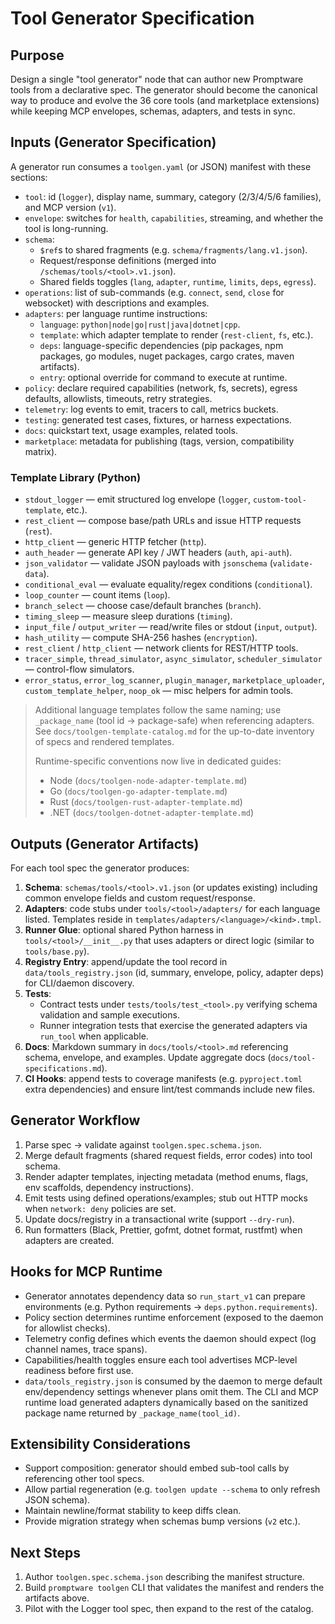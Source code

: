 # Tool Generator Specification

## Purpose
Design a single "tool generator" node that can author new Promptware tools from a declarative spec. The generator should become the canonical way to produce and evolve the 36 core tools (and marketplace extensions) while keeping MCP envelopes, schemas, adapters, and tests in sync.

## Inputs (Generator Specification)
A generator run consumes a `toolgen.yaml` (or JSON) manifest with these sections:

- `tool`: id (`logger`), display name, summary, category (2/3/4/5/6 families), and MCP version (`v1`).
- `envelope`: switches for `health`, `capabilities`, streaming, and whether the tool is long-running.
- `schema`:
  - `$ref`s to shared fragments (e.g. `schema/fragments/lang.v1.json`).
  - Request/response definitions (merged into `/schemas/tools/<tool>.v1.json`).
  - Shared fields toggles (`lang`, `adapter`, `runtime`, `limits`, `deps`, `egress`).
- `operations`: list of sub-commands (e.g. `connect`, `send`, `close` for websocket) with descriptions and examples.
- `adapters`: per language runtime instructions:
  - `language`: `python|node|go|rust|java|dotnet|cpp`.
  - `template`: which adapter template to render (`rest-client`, `fs`, etc.).
  - `deps`: language-specific dependencies (pip packages, npm packages, go modules, nuget packages, cargo crates, maven artifacts).
  - `entry`: optional override for command to execute at runtime.
- `policy`: declare required capabilities (network, fs, secrets), egress defaults, allowlists, timeouts, retry strategies.
- `telemetry`: log events to emit, tracers to call, metrics buckets.
- `testing`: generated test cases, fixtures, or harness expectations.
- `docs`: quickstart text, usage examples, related tools.
- `marketplace`: metadata for publishing (tags, version, compatibility matrix).

### Template Library (Python)

- `stdout_logger` — emit structured log envelope (`logger`, `custom-tool-template`, etc.).
- `rest_client` — compose base/path URLs and issue HTTP requests (`rest`).
- `http_client` — generic HTTP fetcher (`http`).
- `auth_header` — generate API key / JWT headers (`auth`, `api-auth`).
- `json_validator` — validate JSON payloads with `jsonschema` (`validate-data`).
- `conditional_eval` — evaluate equality/regex conditions (`conditional`).
- `loop_counter` — count items (`loop`).
- `branch_select` — choose case/default branches (`branch`).
- `timing_sleep` — measure sleep durations (`timing`).
- `input_file` / `output_writer` — read/write files or stdout (`input`, `output`).
- `hash_utility` — compute SHA-256 hashes (`encryption`).
- `rest_client` / `http_client` — network clients for REST/HTTP tools.
- `tracer_simple`, `thread_simulator`, `async_simulator`, `scheduler_simulator` — control-flow simulators.
- `error_status`, `error_log_scanner`, `plugin_manager`, `marketplace_uploader`, `custom_template_helper`, `noop_ok` — misc helpers for admin tools.

> Additional language templates follow the same naming; use `_package_name` (tool id → package-safe) when referencing adapters. See `docs/toolgen-template-catalog.md` for the up-to-date inventory of specs and rendered templates.
>
> Runtime-specific conventions now live in dedicated guides:
> - Node (`docs/toolgen-node-adapter-template.md`)
> - Go (`docs/toolgen-go-adapter-template.md`)
> - Rust (`docs/toolgen-rust-adapter-template.md`)
> - .NET (`docs/toolgen-dotnet-adapter-template.md`)

## Outputs (Generator Artifacts)
For each tool spec the generator produces:

1. **Schema**: `schemas/tools/<tool>.v1.json` (or updates existing) including common envelope fields and custom request/response.
1. **Adapters**: code stubs under `tools/<tool>/adapters/` for each language listed. Templates reside in `templates/adapters/<language>/<kind>.tmpl`.
1. **Runner Glue**: optional shared Python harness in `tools/<tool>/__init__.py` that uses adapters or direct logic (similar to `tools/base.py`).
1. **Registry Entry**: append/update the tool record in `data/tools_registry.json` (id, summary, envelope, policy, adapter deps) for CLI/daemon discovery.
1. **Tests**:
   - Contract tests under `tests/tools/test_<tool>.py` verifying schema validation and sample executions.
   - Runner integration tests that exercise the generated adapters via `run_tool` when applicable.
1. **Docs**: Markdown summary in `docs/tools/<tool>.md` referencing schema, envelope, and examples. Update aggregate docs (`docs/tool-specifications.md`).
1. **CI Hooks**: append tests to coverage manifests (e.g. `pyproject.toml` extra dependencies) and ensure lint/test commands include new files.

## Generator Workflow
1. Parse spec → validate against `toolgen.spec.schema.json`.
2. Merge default fragments (shared request fields, error codes) into tool schema.
3. Render adapter templates, injecting metadata (method enums, flags, env scaffolds, dependency instructions).
4. Emit tests using defined operations/examples; stub out HTTP mocks when `network: deny` policies are set.
5. Update docs/registry in a transactional write (support `--dry-run`).
6. Run formatters (Black, Prettier, gofmt, dotnet format, rustfmt) when adapters are created.

## Hooks for MCP Runtime
- Generator annotates dependency data so `run_start_v1` can prepare environments (e.g. Python requirements → `deps.python.requirements`).
- Policy section determines runtime enforcement (exposed to the daemon for allowlist checks).
- Telemetry config defines which events the daemon should expect (log channel names, trace spans).
- Capabilities/health toggles ensure each tool advertises MCP-level readiness before first use.
- `data/tools_registry.json` is consumed by the daemon to merge default env/dependency settings whenever plans omit them. The CLI and MCP runtime load generated adapters dynamically based on the sanitized package name returned by `_package_name(tool_id)`.

## Extensibility Considerations
- Support composition: generator should embed sub-tool calls by referencing other tool specs.
- Allow partial regeneration (e.g. `toolgen update --schema` to only refresh JSON schema).
- Maintain newline/format stability to keep diffs clean.
- Provide migration strategy when schemas bump versions (`v2` etc.).

## Next Steps
1. Author `toolgen.spec.schema.json` describing the manifest structure.
2. Build `promptware toolgen` CLI that validates the manifest and renders the artifacts above.
3. Pilot with the Logger tool spec, then expand to the rest of the catalog.
